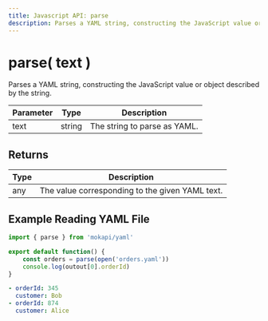 ```yaml
---
title: Javascript API: parse
description: Parses a YAML string, constructing the JavaScript value or object described by the string.
---
```

# parse( text )

Parses a YAML string, constructing the JavaScript value or object described by the string.

| Parameter | Type   | Description                                                          |
|-----------|--------|----------------------------------------------------------------------|
| text      | string | The string to parse as YAML.                                         |

## Returns

| Type | Description                                     |
|------|-------------------------------------------------|
| any  | The value corresponding to the given YAML text. |

## Example Reading YAML File

```javascript tab=orders.js
import { parse } from 'mokapi/yaml'

export default function() {
    const orders = parse(open('orders.yaml'))
    console.log(outout[0].orderId)
}
```

```yaml tab=orders.yaml
- orderId: 345
  customer: Bob
- orderId: 874
  customer: Alice
```